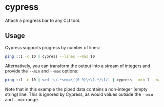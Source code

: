 # cypress

Attach a progress bar to any CLI tool.

## Usage

Cypress supports progress by number of lines:

```sh
ping ::1 -c 10 | cypress --lines --max 10
```

Alternatively, you can transform the output into a stream of integers and provide the `--min` and `--max` options:

```sh
ping ::1 -c 10 | sed 's/.*seq=\([0-9]\+\).*/\1/' | cypress --min 1 --max 10
```

Note that in this example the piped data contains a non-integer (empty string) line.
This is ignored by Cypress, as would values outside the `--min` and `--max` range.
